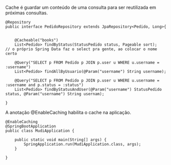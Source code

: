 Cache é guardar um conteúdo de uma consulta para ser reutilizada em próximas consultas.
```
@Repository
public interface PedidoRepository extends JpaRepository<Pedido, Long>{
	
	
	@Cacheable("books")
	List<Pedido> findByStatus(StatusPedido status, Pageable sort);		// o próprio Spring Data faz o select pra gente, ao colocar o nome certo

	@Query("SELECT p FROM Pedido p JOIN p.user u WHERE u.username = :username")
	List<Pedido> findAllByUsuario(@Param("username") String username);

	@Query("SELECT p FROM Pedido p JOIN p.user u WHERE u.username = :username and p.status = :status")
	List<Pedido> findByStatusAndUser(@Param("username") StatusPedido status, @Param("username") String usernam);
	
}
```
A anotação @EnableCaching habilita o cache na aplicação.
```
@EnableCaching
@SpringBootApplication
public class MudiApplication {

	public static void main(String[] args) {
		SpringApplication.run(MudiApplication.class, args);
	}

}
```